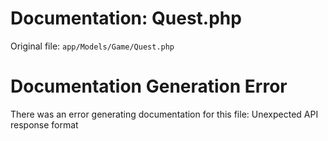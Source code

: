 # Documentation: Quest.php

Original file: `app/Models/Game/Quest.php`

# Documentation Generation Error

There was an error generating documentation for this file: Unexpected API response format